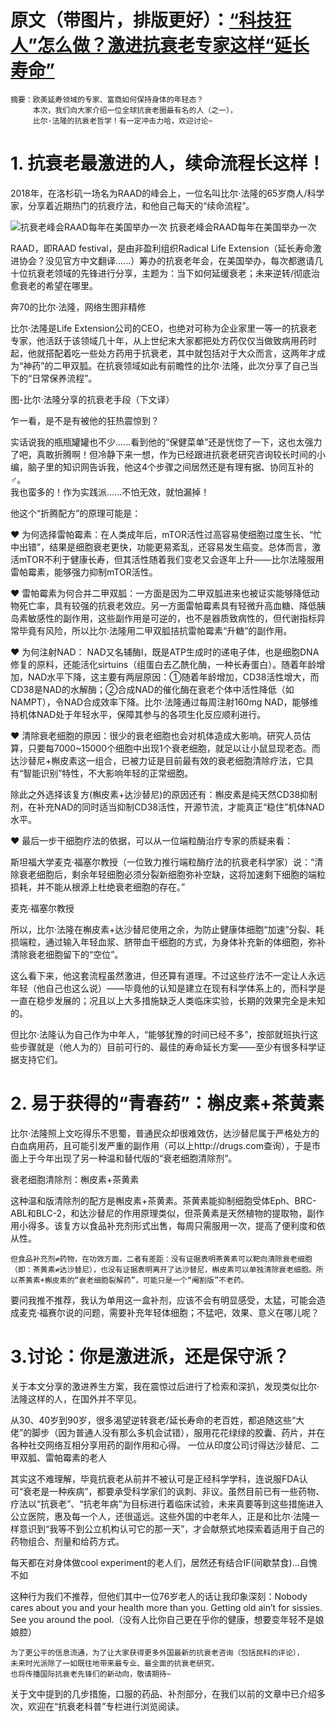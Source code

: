 # 原文（带图片，排版更好）：[“科技狂人”怎么做？激进抗衰老专家这样“延长寿命”](https://zhuanlan.zhihu.com/p/97106423)

    摘要：欧美延寿领域的专家、富商如何保持身体的年轻态？
         本次，我们向大家介绍一位全球抗衰老圈最有名的人（之一），
         比尔·法隆的抗衰老哲学！有一定冲击力哈，欢迎讨论~


# 1. 抗衰老最激进的人，续命流程长这样！   

2018年，在洛杉矶一场名为RAAD的峰会上，一位名叫比尔·法隆的65岁商人/科学家，分享着近期热门的抗衰疗法，和他自己每天的“续命流程”。 

![抗衰老峰会RAAD每年在美国举办一次](https://pic1.zhimg.com/80/v2-f13dc1e01dbc3c6063797172d81aac48_1440w.jpg)
抗衰老峰会RAAD每年在美国举办一次  

RAAD，即RAAD festival，是由非盈利组织Radical Life Extension（延长寿命激进协会？没见官方中文翻译......）筹办的抗衰老年会，在美国举办，每次都邀请几十位抗衰老领域的先锋进行分享，主题为：当下如何延缓衰老；未来逆转/彻底治愈衰老的希望在哪里。  

奔70的比尔·法隆，网络生图非精修  

比尔·法隆是Life Extension公司的CEO，也绝对可称为企业家里一等一的抗衰老专家，他活跃于该领域几十年，从上世纪末大家都把处方药仅仅当做致病用药时起，他就搭配着吃一些处方药用于抗衰老，其中就包括对于大众而言，这两年才成为“神药”的二甲双胍。在抗衰领域如此有前瞻性的比尔·法隆，此次分享了自己当下的“日常保养流程”。  

图-比尔·法隆分享的抗衰老手段（下文译）  
  
乍一看，是不是有被他的狂热震惊到？  

实话说我的瓶瓶罐罐也不少......看到他的“保健菜单”还是恍惚了一下，这也太强力了吧，真敢折腾啊！但冷静下来一想，作为已经跟进抗衰老研究咨询较长时间的小编，脑子里的知识网告诉我，他这4个步骤之间居然还是有理有据、协同互补的 ‍♂️。  
我也蛮多的！作为实践派......不怕无效，就怕漏掉！   

他这个“折腾配方”的原理可能是：  

❤ 为何选择雷帕霉素：在人类成年后，mTOR活性过高容易使细胞过度生长、“忙中出错”，结果是细胞衰老更快，功能更易紊乱，还容易发生癌变。总体而言，激活mTOR不利于健康长寿，但其活性随着我们变老又会逐年上升——比尔法隆服用雷帕霉素，能够强力抑制mTOR活性。

❤ 雷帕霉素为何合并二甲双胍：一方面是因为二甲双胍进来也被证实能够降低动物死亡率，具有较强的抗衰老效应。另一方面雷帕霉素具有轻微升高血糖、降低胰岛素敏感性的副作用，这些副作用是可逆的，也不是器质致病性的，但代谢指标异常毕竟有风险，所以比尔·法隆用二甲双胍拮抗雷帕霉素“升糖”的副作用。

❤ 为何注射NAD： NAD又名辅酶I，既是ATP生成时的递电子体，也是细胞DNA修复的原料，还能活化sirtuins（组蛋白去乙酰化酶，一种长寿蛋白）。随着年龄增加，NAD水平下降，这主要有两层原因：①随着年龄增加，CD38活性增大，而CD38是NAD的水解酶；②合成NAD的催化酶在衰老个体中活性降低（如NAMPT），令NAD合成效率下降。比尔·法隆通过每周注射160mg NAD，能够维持机体NAD处于年轻水平，保障其参与的各项生化反应顺利进行。

❤ 清除衰老细胞的原因：很少的衰老细胞也会对机体造成大影响。研究人员估算，只要每7000~15000个细胞中出现1个衰老细胞，就足以让小鼠显现老态。而达沙替尼+槲皮素这一组合，已被力证是目前最有效的衰老细胞清除疗法，它具有“智能识别”特性，不大影响年轻的正常细胞。

除此之外选择该复方(槲皮素+达沙替尼)的原因还有：槲皮素是纯天然CD38抑制剂，在补充NAD的同时适当抑制CD38活性，开源节流，才能真正“稳住”机体NAD水平。

❤ 最后一步干细胞疗法的依据，可以从一位端粒酶治疗专家的质疑来看：

斯坦福大学麦克·福塞尔教授（一位致力推行端粒酶疗法的抗衰老科学家）说：“清除衰老细胞后，剩余年轻细胞必须分裂新细胞弥补空缺，这将加速剩下细胞的端粒损耗，并不能从根源上杜绝衰老细胞的存在。”

麦克·福塞尔教授  

所以，比尔·法隆在槲皮素+达沙替尼使用之余，为防止健康体细胞“加速”分裂、耗损端粒，通过输入年轻血浆、脐带血干细胞的方式，为身体补充新的体细胞，弥补清除衰老细胞留下的“空位”。  

这么看下来，他这套流程虽然激进，但还算有道理。不过这些疗法不一定让人永远年轻（他自己也这么说）——毕竟他的认知是建立在现有科学体系上的，而科学是一直在稳步发展的；况且以上大多措施缺乏人类临床实验，长期的效果完全是未知的。

但比尔·法隆认为自己作为中年人，“能够犹豫的时间已经不多”，按部就班执行这些步骤就是（他人为的）目前可行的、最佳的寿命延长方案——至少有很多科学证据支持它们。 

# 2. 易于获得的“青春药”：槲皮素+茶黄素

比尔·法隆照上文吃得乐不思蜀，普通民众却很难效仿，达沙替尼属于严格处方的白血病用药，且可能引发严重的副作用（可以上http://drugs.com查询），于是市面上于今年出现了另一种温和替代版的“衰老细胞清除剂”。  

衰老细胞清除剂：槲皮素+茶黄素  

这种温和版清除剂的配方是槲皮素+茶黄素。茶黄素能抑制细胞受体Eph、BRC-ABL和BLC-2，和达沙替尼的作用原理类似，但茶黄素是天然植物的提取物，副作用小得多。该复方以食品补充剂形式出售，每周只需服用一次，提高了便利度和依从性。  

    但食品补充剂≠药物，在功效方面，二者有差距：没有证据表明茶黄素可以靶向清除衰老细胞（即：茶黄素≠达沙替尼），也没有证据表明离开了达沙替尼，槲皮素可以单独清除衰老细胞。所以茶黄素+槲皮素的“衰老细胞裂解药”，可能只是一个“阉割版”不老药。

要问我推不推荐，我认为单用这一盒补剂，应该不会有明显感受，太猛，可能会造成麦克·福赛尔说的问题，需要补充年轻体细胞；不猛吧，效果、意义在哪儿呢？  

# 3.讨论：你是激进派，还是保守派？  

关于本文分享的激进养生方案，我在震惊过后进行了检索和深扒，发现类似比尔·法隆这样的人，在国外并不罕见。  

从30、40岁到90岁，很多渴望逆转衰老/延长寿命的老百姓，都追随这些“大佬”的脚步（因为普通人没有那么多机会试错），服用花花绿绿的胶囊、药片，并在各种社交网络互相分享用药的副作用和心得。
一位从印度公司讨得达沙替尼、二甲双胍、雷帕霉素的老人  

其实这不难理解，毕竟抗衰老从前并不被认可是正经科学学科，连说服FDA认可“衰老是一种疾病”，都要承受科学家们的讽刺、非议。虽然目前已有一些药物、疗法以“抗衰老”、“抗老年病”为目标进行着临床试验，未来真要等到这些措施进入公立医院，惠及每一个人，还很遥远。这些外国的中老年人，正是和比尔·法隆一样意识到“我等不到公立机构认可它的那一天”，才会献祭式地探索着适用于自己的药物组合、剂量和给药方式。  

每天都在对身体做cool experiment的老人们，居然还有结合IF(间歇禁食)...自愧不如  

这种行为我们不推荐，但他们其中一位76岁老人的话让我印象深刻：Nobody cares about you and your health more than you. Getting old ain’t for sissies. See you around the pool.（没有人比你自己更在乎你的健康，想要变年轻不是娘娘腔）  

    为了更公平的信息流通，为了让大家获得更多外国最新的抗衰老咨询（包括民科的评论），
    未来时光派除了一如既往地带来最专业、最全面的抗衰老研究，
    也将传播国际抗衰老先锋们的新动向，敬请期待~

关于文中提到的几步措施，口服的药品、补剂部分，在我们以前的文章中已介绍多次，欢迎在“抗衰老科普”专栏进行浏览阅读。 

